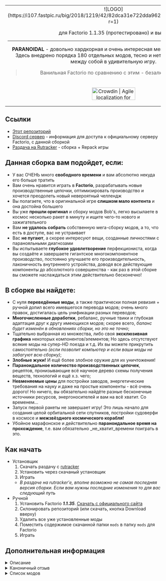 <table align="center"><tr><td align="center" width="9999">
<!-- ![ICON](https://cdn.discordapp.com/icons/569536773701500928/8df51b553f826280000ce8f7d1fc7f45.png?size=128) -->
![LOGO](https://i107.fastpic.ru/big/2018/1219/42/82dca31e722dda962a4550df5138bb42.png?r=1)

для Factorio 1.1.35 (протестировано) и выше


------------
**PARANOIDAL** - довольно хардкорная и очень интересная мегасборка для **Factorio**.  
Здесь внедрено порядка 180 отдельных модов, тесно и нетесно переплетённых между собой в удивительную игру.

> Ванильная Factorio по сравнению с этим - безалкогольная водка.
</td></tr>
<tr><td align="center" width="9999">

<a href="https://crowdin.com/project/factorio-paranoidal?utm_source=badge&utm_medium=referral&utm_campaign=badge-add-on" rel="nofollow"><img style="width:140;height:40px" src="https://badges.crowdin.net/badge/light/crowdin-on-dark.png" srcset="https://badges.crowdin.net/badge/light/crowdin-on-dark.png 1x,https://badges.crowdin.net/badge/light/crowdin-on-dark@2x.png 2x" alt="Crowdin | Agile localization for tech companies" /></a>

</td></tr></table>

## Ссылки
- [Этот репозиторий](https://gitlab.com/paranoidal/modpack)
- [Discord сервер](https://discord.com/invite/AWStgXd) - информация для доступа к официальному серверу Factorio, с данной сборкой
- [Раздача на Rutracker](https://rutracker.org/forum/viewtopic.php?t=5612345) - сборка + Repack игры

## Данная сборка вам подойдет, если:
 - У вас ОЧЕНЬ много **свободного времени** и вам абсолютно некуда его больше тратить
 - Вам очень нравится играть в **Factorio**, разрабатывать новые производственные цепочки, оптимизировать производство и хочется преодолеть новый невероятный челлендж
 - Вы полагаете, что в оригинальной игре **слишком мало контента** и она достойна большего
 - Вы уже **прошли оригинал** и сборку модов Bob's, легко высылаете в космос несколько ракет в минуту и ищите чего-то нового и зажигательного
 - Вам **не удалось собрать** собственную мега-сборку модов, а то, что есть в доступе, вас не устраивает
 - Вас **не пугают**, а скорее интересуют вещи, созданные личностями с паранояльными диагнозами
 - Вы испытываете **глубокое удовлетворение** перфекциониста, когда вы создаёте и завершаете гигантское многокомпонентное производство, постоянно улучшаете его производительность, лаконичность внутреннего устройства, доводя все действующие компоненты до абсолютного совершенства - как раз в этой сборке вы сможете наслаждаться этим действительно бесконечно!

## В сборке вы найдете:
 - С нуля **переведённые моды**, а также практически полная ревизия + ручной допил всего имевшегося перевода модов; очень много правок, достигалась цель унификации разных переводов;
 - **Многочисленные доработки**, ребаланс, ручные твики и глубокая адаптация друг к другу имеющихся модов; скорее всего, *баланс будет изменён в обновлениях сборки, но это не точно*;
 - Тщательно выбранная из множества, либо своя **эксклюзивная графика** некоторых компонентов/элементов; Но здесь отсутствуют всякие моды на супер-HD поезда и т.д. Их вы можете прикрутить самостоятельно *(если позволит компьютер и если ваши моды не забагуют всю сборку)*;
 - **Злобные жуки!** И ещё более злобное оружие для их уничтожения!
 - **Параноидальное количество производственных цепочек**, рецептов, пронизывающие всё научное дерево схемы получения веществ, технологий и ещё х.з. чего;
 - **Невменяемые цены** для постройки заводов, энергетические требования на науку и даже на простые компоненты - всё очень дорого! Но ничего, вы обязательно найдёте разные бесконечные источники ресурсов, энергоносителей и вам на всё хватит. Со временем...
 - Запуск первой ракеты не завершает игру! Это лишь начало для создания целой орбитальной сети спутников, постройки судоверфи в космосе и **межзвёздного космического корабля!**
 - Убойное марафонское и действительно **параноидальное время на прохождение**, т.е. вам обязательно \_не\_хватит\_времени поиграть в это.

## Как начать

- Установщик
  1. Скачать раздачу с [rutracker](https://rutracker.org/forum/viewtopic.php?t=5612345)
  2. Установить через скачаный установщик
  3. Играть
  - *В раздаче на rutracker'e, вполне возможно не самая последняя версия сборки. Если вам нужны последние изменения то для вас следующий путь*
- Ручной
  1. Установить Factorio ***1.1.35***. [Скачать с официального сайта](https://factorio.com/download/archive)
  2. Склонировать репозиторий (или скачать, кнопка Download вверху)
  3. Удалить все уже установленные моды
  3. Поместить содержимое скачанной папки `mods` в папку `mods` для Factorio
  4. Играть

## Дополнительная информация
<details> 
  <summary>Описание</summary>
   Не спортсмен, не солдат, а простой дегенерат: потратил на игру более 3000 часов, но не напрасно! Перед вами всем модам мод - Factorio PARANOIDAL. Здесь внедрено порядка 160 отдельных модов, тесно и нетесно переплетённых между собой в удивительную игру.
Вообще, изначально мод собирался под себя и для друзей, но вот был выложен и в общий доступ. Надеюсь, что те, кому не понравится,- сами доведут до ума раздражающие их элементы без нытья. В любом случае, угодить всем не получится - ибо велик был мудрец, огорчившийся, когда его творение понравилось многим. Успехов!
</details>
<details> 
  <summary>Каноничный отзыв</summary>
   Corvins писал(а):  

   > "У нас была установленная Factorio, 75 часов свободного времени, сборка Bob's Mod, Angel's Ore и целое множество модов всех категорий и направленностей. Авиа-производство и робототехника, аватары, отдаленный спавн ресурсов и дюжина сборок с новыми технологиями и плюшками. Не то, чтобы это был необходимый комплект для игры, но, если начал устанавливать моды, становится сложно остановиться. Единственное, что вызывало у меня опасение - это био-индустрия. Ничто не меняет баланс так кардинально, как добыча нефти из песка. Я знал, что рано или поздно мы перейдем и на эту дрянь."
</details>
<details> 
  <summary>Список модов</summary>
  
- aai-industry_9.2.4  

- AbandonedRuins_0.2.9  

- Aircraft_1.7.1  

- angelsbioprocessing_0.7.13  

- angelsinfiniteores_0.9.4  

- angelspetrochem_0.9.13  

- angelsrefining_0.11.15  

- angelssmelting_0.6.10  

- AtomicArtillery_0.1.12  

- beautiful_straight_bridge_railway_0.18.0  

- BigLab_9.0.2  

- Bio_Industries_9.17.1  

- Bio_Industries_9.18.25  

- blueprint_flip_and_turn_18.7.0  

- bobassembly_0.18.7  

- bobelectronics_0.18.1  

- bobenemies_0.18.5  

- bobequipment_0.18.1  

- bobicons_0.18.3  

- bobinserters_0.18.4  

- boblibrary_0.18.10  

- boblogistics_0.18.9  

- bobmining_0.18.3  

- bobmodules_0.18.5  

- bobores_0.18.3  

- bobplates_0.18.9  

- bobpower_0.18.7  

- bobrevamp_0.18.6  

- bobtech_0.18.3  

- bobvehicleequipment_0.18.1  

- bobwarfare_0.18.6  

- Bottleneck_0.11.4  

- bullet-trails_0.5.1  

- BurnerOffshorePump_9.1.5  

- chromatic-belts_3.1.4  

- Clowns-AngelBob-Nuclear_1.1.15  

- Clowns-Nuclear_1.3.10  

- Clowns-Processing_1.3.12  

- ColorTIERHR_9.17.6  

- ColorTIERHR_9.17.61  

- comb_0.1.2  

- CoppermineBobModuleRebalancing_0.3.1  

- CopyPasteModules_0.0.3  

- Cursed-FMD_0.1.2  

- CW-carbon-capture-reforged_9.1.3  

- DeadlockLargerLamp_1.2.4  

- DeadlockLargerLamp_1.3.1  

- DeleteEmptyChunks_0.4.2  

- DewPointAggregator_9.0.28  

- efficient-research_0.0.3  

- Enhanced_Map_Colors_1.5.3  

- ERPTbaAB_0.2.2  

- even-distribution_0.3.18  

- EvoGUI_0.4.501  

- expanded-rocket-payloads_0.17.1  

- extendedangels_0.3.12  

- Factorissimo2_2.4.2  

- FARL_4.0.2  

- FastRemoveTiles_0.0.9  

- Flammable_Oils_fix_9.2.2  

- flib_0.3.0  

- Flow Control_3.0.6  

- FluidMustFlow_1.2.4  

- FluidMustFlow_1.2.8  

- FluidWagonColorMask_1.0.1  

- FNEI_0.3.4  

- helmod_0.10.25  

- Honk_4.1.0  

- InfiniteTech_0.5.3  

- InlaidLampsExtended_0.1.8  

- JunkTrain3_0.18.1  

- KaoExtended_9.16.12  

- KS_Power_9.3.7  

- laser_fix_0.18.12  

- LightedPolesPlus_1.5.10  

- lightorio_0.18.5  

- LogisticTrainNetwork_1.13.10  

- LtnManager_0.2.7  

- LTN_Combinator_0.6.2  

- LTN_Content_Reader_0.3.4  

- make_burner_miners_great_again_9.1.0  

- marathon_9.1.17  

- MilesBobsExpansion_9.6.1  

- miniloader_1.11.3  

- minime_0.0.18  

- mod-list.json  

- mod-settings.dat  

- more-minimap-autohide-017_1.0.1  

- more-petrochem-hell_0.18.2  

- MoreAchievements_0.5.1  

- multi-product-recipe-details_0.18.1  

- MultipleUnitTrainControl_0.2.4  

- MxlChievements_1.1.8  

- Nanobots_3.2.8  

- Natural_Evolution_Enemies_0.17.19  

- Natural_Evolution_Enemies_0.18.05  

- ner_intermediatestweak_1.0.0  

- NightBrightness_0.0.6  

- Noxys_Trees_0.2.2  

- nuke-cliffs_18.0.0  

- Oberhaul_9.16.22  

- OberNuclear_0.17.0  

- Orbital Ion Cannon_1.8.2  

- original-music-hd-updated_0.17.0  

- OverloadedTrains_0.18.4  

- paranoidal-tweaks_0.18.34  

- PCPRedux_0.18.5  

- PickerAtheneum_1.2.2  

- PickerBlueprinter_1.1.3  

- PickerEquipmentKeys_1.1.1  

- PickerExtended_4.1.2  

- PickerInventoryTools_1.1.6  

- PickerPipeTools_1.1.1  

- PickerTweaks_2.2.2  

- PickerVehicles_1.1.2  

- Picks-Inserter_1.18.1  

- platforms_19.18.3  

- Pollution_Control_1.0.7  

- qol_research_3.1.1  

- railloader_1.0.5  

- RaiLuaLib_0.2.8  

- Rampant_0.17.26  

- Rampant_0.18.17  

- RealisticDecorationCleanup_1.0.0  

- Realistic_Electric_Trains_9.4.5  

- Renamer_2.1.6  

- research-progress_0.18.0  

- research_causes_evolution_0.17.2  

- reskins-bobs_0.0.22  

- reskins-library_0.0.15  

- ReStack_0.6.3  

- Robot256Lib_0.18.7  

- rso-mod_6.1.0  

- RU-locale_9.18.0  

- Sandros-fixes_0.5.5  

- scattergun_turret_5.3.2  

- SchallPickupTower_0.18.2  

- SchallTankPlatoon_0.18.6  

- Shield-FX_0.18.4  

- ShinyAngelGFX_9.16.8  

- ShinyBobGFX_9.17.90  

- ShinyBob_Techs_9.16.0  

- Shortcuts-ick_0.18.1  

- SingleColorTerrain_9.0.5  

- Skip Burner Stage_9.16.0  

- SmogSolarPanels_0.2.2  

- SmogVisualPollution_0.2.0  

- SpaceMod_9.3.8  

- SpaceXGAR_0.17.0  

- Squeak Through_1.8.0  

- stdlib_1.4.3  

- Subterranean_0.5.3  

- Texugo_windgenerator_9.17.0  

- toxicPollution_0.3.6  

- TrainOverhaul_0.3.7  

- Turret-Shields_0.18.41  

- UnminableLogisticBots_1.0.2  

- upgrade-planner-next_2.1.2  

- Warehousing_9.2.1  

- weaponSoundsRedone_1.3.0  

- what-fish_0.1.1  

- what-is-it-really-used-for_1.5.13  

- WideChests_3.0.7  

- ZCS-Trash-Landfill-Continued-Continued_1.0.0  

- zero-fluid-info_0.0.3  

- zzzparanoidal_0.18.30  

</details>
